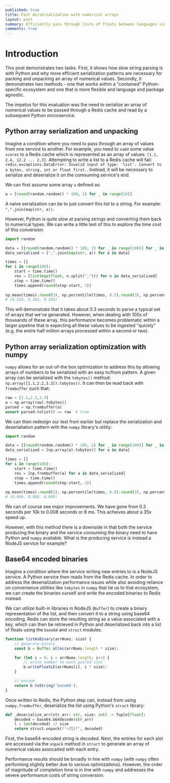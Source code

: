 ```yaml
---
published: true
title: Fast de/serialization with numerical arrays
layout: post
summary: Efficiently pass through lists of floats between languages via Redis
comments: true
---
```


# Introduction

This post demonstrates two tasks. First, it shows how slow string parsing is with Python and why more efficient serialization patterns are necessary for packing and unpacking an array of numerical values. Secondly, it demonstrates two methods - one that works within a "contained" Python-specific ecosystem and one that is more flexible and language and package agnostic.

The impetus for this evaluation was the need to serialize an array of numerical values to be passed through a Redis cache and read by a subsequent Python microservice.

## Python array serialization and unpacking

Imagine a condition where you need to pass through an array of values from one service to another. For example, you need to `xadd` some value `scores` to a Redis cache which is represented as an array of values: `[1.1, 2.4, 12.2 ... 2.3]`. Attempting to write a list to a Redis cache will fail: `redis.exceptions.DataError: Invalid input of type: 'list'. Convert to a bytes, string, int or float first.`. Instead, it will be necessary to serialize and deserialize it on the comsuming service's end.

We can first assume some array `a` defined as:
```python
a = [round(random.random() * 100, 2) for _ in range(10)]
```

A naive serialization can be to just convert this list to a string. For example: `",".join(map(str, a))`.

However, Python is quite slow at parsing strings and converting them back to numerical types. We can write a little test of this to explore the time cost of this conversion:

```python
import random

data = [[round(random.random() * 100, 2) for _ in range(100)] for _ in range(10_000)]
data_serialized = [",".join(map(str, a)) for a in data]

times = []
for i in range(100):
    start = time.time()
    res = [list(map(float, n.split(","))) for n in data_serialized]
    stop = time.time()
    times.append(round(stop-start, 3))
    
np.mean(times).round(3), np.percentile(times, 0.5).round(3), np.percentile(times, 0.9).round(3)
# (0.333, 0.302, 0.303)
```

This will demonstrate that it takes about 0.3 seconds to parse a typical set of arrays that we've generated. However, when dealing with 100s of thousands of these array, this performance becomes problematic within a larger pipeline that is expecting all these values to be ingested "quickly" (e.g. the entire half million arrays processed within a second or two).

## Python array serialization optimization with numpy

`numpy` allows for an out-of-the box optimization to address this by allowing arrays of numbers to be serialized with an easy to/from pattern. A given array can be serialized with the `tobytes()` method: `np.array([1.1,2.2,3.3]).tobytes()`. It can then be read back with `frombuffer` such that:

```python
raw = [1.1,2.2,3.3]
a = np.array(raw).tobytes()
parsed = np.frombuffer(a)
assert parsed.tolist() == raw  # true
```

We can then redesign our test from earlier but replace the serialization and deserialiation pattern with the `numpy` library's utility:

```python
import random

data = [[round(random.random() * 100, 2) for _ in range(100)] for _ in range(10_000)]
data_serialized = [np.array(a).tobytes() for a in data]

times = []
for i in range(100):
    start = time.time()
    res = [np.frombuffer(a) for a in data_serialized]
    stop = time.time()
    times.append(round(stop-start, 3))
    
np.mean(times).round(3), np.percentile(times, 0.5).round(3), np.percentile(times, 0.9).round(3)
# (0.009, 0.008, 0.008)
```

We can of course see major improvements. We have gone from 0.3 seconds per 10k to 0.008 seconds or 8 ms. This acheives about a 35x speed up.

However, with this method there is a downside in that both the service producing the binary and the service consuming the binary need to have Python and `numpy` available. What is the producing service is instead a NodeJS service for example?

## Base64 encoded binaries

Imagine a condition where the service writing new entries to is a NodeJS service. A Python service then reads from the Redis cache. In order to address the deserialization performance issues while also avoiding reliance on convenience utilities like `tobytes` in `numpy` that tie us to that ecosystem, we can create the binaries ourself and write the encoded binaries to Redis instead.

We can utilize built-in libraries in NodeJS (`Buffer`) to create a binary representation of the list, and then convert it to a string using base64 encoding. Redis can store the resulting string as a value associated with a key, which can then be retrieved in Python and deserialized back into a list of floats using the `base64` and `struct` modules.

```JavaScript
function listAsBinary(arrNums, size) {
    // generate binary
    const b = Buffer.alloc(arrNums.length * size);

    for (let i = 0; i < arrNums.length; i++) {
        // write number to each paired slot
        b.writeFloatLE(arrNums[i], i * size);
    }

    // encode
    return b.toString('base64');
}
```

Once written to Redis, the Python step can, instead from using `numpy.frombuffer`, deserialize the list using Python's `struct` library:

```python
def _deserialize_arr(str_arr: str, size: int) -> Tuple[float]:
    decoded = base64.b64decode(str_arr)
    l = len(decoded) // size
    return struct.unpack(f"<{l}f", decoded)
```

First, the base64-encoded string is decoded. Next, the entries for each slot are accessed via the `unpack` method in `struct` to generate an array of numerical values assocaited with each entry.

Performance results should be broadly in line with `numpy` (with `numpy` often performing slightly better due to various optimizations). However, the order of magnitude of completion time is in line with `numpy` and addresses the severe performance costs of string conversion.